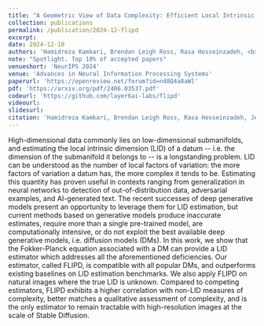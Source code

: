 ```yaml
---
title: "A Geometric View of Data Complexity: Efficient Local Intrinsic Dimension Estimation with Diffusion Models"
collection: publications
permalink: /publication/2024-12-flipd
excerpt: 
date: 2024-12-10
authors: 'Hamidreza Kamkari, Brendan Leigh Ross, Rasa Hosseinzadeh, <b>Jesse C. Cresswell</b>, Gabriel Loaiza-Ganem'
note: "Spotlight. Top 10% of accepted papers"
venueshort: 'NeurIPS 2024'
venue: 'Advances in Neural Information Processing Systems'
paperurl: 'https://openreview.net/forum?id=nd8Q4a8aWl'
pdf: 'https://arxiv.org/pdf/2406.03537.pdf'
codeurl: 'https://github.com/layer6ai-labs/flipd'
videourl:
slidesurl:
citation: 'Hamidreza Kamkari, Brendan Leigh Ross, Rasa Hosseinzadeh, Jesse C. Cresswell, Gabriel Loaiza-Ganem. A Geometric View of Data Complexity: Efficient Local Intrinsic Dimension Estimation with Diffusion Models. In Advances in Neural Information Processing Systems, volume 37, 2024'
---
```

High-dimensional data commonly lies on low-dimensional submanifolds, and estimating the local intrinsic dimension (LID) of a datum -- i.e. the dimension of the submanifold it belongs to -- is a longstanding problem. LID can be understood as the number of local factors of variation: the more factors of variation a datum has, the more complex it tends to be. Estimating this quantity has proven useful in contexts ranging from generalization in neural networks to detection of out-of-distribution data, adversarial examples, and AI-generated text. The recent successes of deep generative models present an opportunity to leverage them for LID estimation, but current methods based on generative models produce inaccurate estimates, require more than a single pre-trained model, are computationally intensive, or do not exploit the best available deep generative models, i.e. diffusion models (DMs). In this work, we show that the Fokker-Planck equation associated with a DM can provide a LID estimator which addresses all the aforementioned deficiencies. Our estimator, called FLIPD, is compatible with all popular DMs, and outperforms existing baselines on LID estimation benchmarks. We also apply FLIPD on natural images where the true LID is unknown. Compared to competing estimators, FLIPD exhibits a higher correlation with non-LID measures of complexity, better matches a qualitative assessment of complexity, and is the only estimator to remain tractable with high-resolution images at the scale of Stable Diffusion.